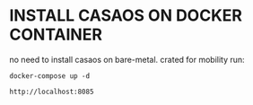 # INSTALL CASAOS ON DOCKER CONTAINER
no need to install casaos on bare-metal. crated for mobility
run:
```
docker-compose up -d
```
```http://localhost:8085```